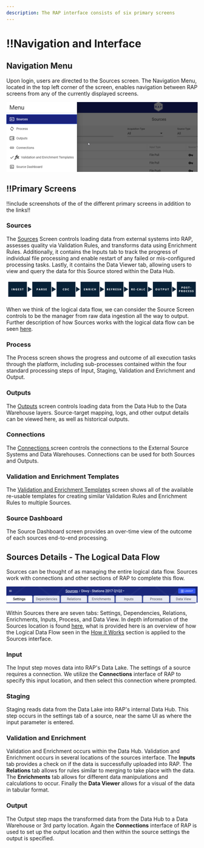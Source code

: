 ```yaml
---
description: The RAP interface consists of six primary screens
---
```


# !!Navigation and Interface

## Navigation Menu

Upon login, users are directed to the Sources screen. The Navigation Menu, located in the top left corner of the screen, enables navigation between RAP screens from any of the currently displayed screens.

![Left-Hand Navigation menu opened](../../.gitbook/assets/image%20%2875%29.png)

## !!Primary Screens 

!!include screenshots of the of the different primary screens in addition to the links!!

### Sources

The [Sources](../../configuring-the-data-integration-process/source-configuration/) Screen controls loading data from external systems into RAP, assesses quality via Validation Rules, and transforms data using Enrichment Rules. Additionally, it contains the Inputs tab to track the progress of individual file processing and enable restart of any failed or mis-configured processing tasks. Lastly, it contains the Data Viewer tab, allowing users to view and query the data for this Source stored within the Data Hub.

![](../../.gitbook/assets/close-up-logical-data-flow.png)

When we think of the logical data flow, we can consider the Source Screen controls to be the manager from raw data ingestion all the way to output. Further description of how Sources works with the logical data flow can be seen [here](navigation-and-interface.md#sources-details-the-logical-data-flow).

### Process

The Process screen shows the progress and outcome of all execution tasks through the platform, including sub-processes contained within the four standard processing steps of Input, Staging, Validation and Enrichment and Output.

### Outputs

The [Outputs](../../configuring-the-data-integration-process/output-configuration/) screen controls loading data from the Data Hub to the Data Warehouse layers. Source-target mapping, logs, and other output details can be viewed here, as well as historical outputs.

### Connections

The [Connections ](../../configuring-the-data-integration-process/connections-configuration.md)screen controls the connections to the External Source Systems and Data Warehouses. Connections can be used for both Sources and Outputs.

### Validation and Enrichment Templates

The [Validation and Enrichment Templates](../../configuring-the-data-integration-process/validation-and-enrichment-rule-templates.md) screen shows all of the available re-usable templates for creating similar Validation Rules and Enrichment Rules to multiple Sources.

### Source Dashboard

The Source Dashboard screen provides an over-time view of the outcome of each sources end-to-end processing.

## Sources Details - The Logical Data Flow

Sources can be thought of as managing the entire logical data flow. Sources work with connections and other sections of RAP to complete this flow. 

![Tab navigation within a RAP Source](../../.gitbook/assets/sources-header.png)

Within Sources there are seven tabs: Settings, Dependencies, Relations, Enrichments, Inputs, Process, and Data View. In depth information of the Sources location is found [here](../../configuring-the-data-integration-process/source-configuration/), what is provided here is an overview of how the Logical Data Flow seen in the [How it Works](how-it-works-2.md#the-data-flow) section is applied to the Sources interface.

### Input

The Input step moves data into RAP's Data Lake. The settings of a source requires a connection. We utilize the **Connections** interface of RAP to specify this input location, and then select this connection where prompted.

### Staging

Staging reads data from the Data Lake into RAP's internal Data Hub. This step occurs in the settings tab of a source, near the same UI as where the input parameter is entered.

### Validation and Enrichment

Validation and Enrichment occurs within the Data Hub. Validation and Enrichment occurs in several locations of the sources interface. The **Inputs** tab provides a check on if the data is successfully uploaded into RAP. The **Relations** tab allows for rules similar to merging to take place with the data. The **Enrichments** tab allows for different data manipulations and calculations to occur. Finally the **Data Viewer** allows for a visual of the data in tabular format.

### Output

The Output step maps the transformed data from the Data Hub to a Data Warehouse or 3rd party location. Again the **Connections** interface of RAP is used to set up the output location and then within the source settings the output is specified.





